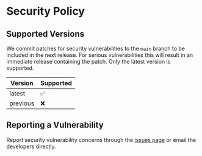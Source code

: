 # Security Policy

## Supported Versions

We commit patches for security vulnerabilities to the `main` branch to be included in the next release. 
For serious vulnerabilities this will result in an immediate release containing the patch. 
Only the latest version is supported.

| Version | Supported          |
| ------- | ------------------ |
| latest  | :white_check_mark: |
| previous| :x:                |

## Reporting a Vulnerability

Report security vulnerability concerns through the [issues page](https://github.com/sandialabs/WecOptTool/issues) or email the developers directly.
